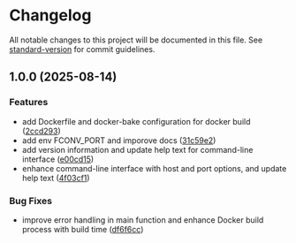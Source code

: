 # Changelog

All notable changes to this project will be documented in this file. See [standard-version](https://github.com/conventional-changelog/standard-version) for commit guidelines.

## 1.0.0 (2025-08-14)


### Features

* add Dockerfile and docker-bake configuration for docker build ([2ccd293](https://git.tiduyun.com/fe-infra/fconv/commit/2ccd29304505cca9b4d693efbac17fc72830cc59))
* add env FCONV_PORT and imporove docs ([31c59e2](https://git.tiduyun.com/fe-infra/fconv/commit/31c59e21746228f38cb6e908a48e84ce9836b65d))
* add version information and update help text for command-line interface ([e00cd15](https://git.tiduyun.com/fe-infra/fconv/commit/e00cd152f5199d88fbbdb8be341b4a0355ab4150))
* enhance command-line interface with host and port options, and update help text ([4f03cf1](https://git.tiduyun.com/fe-infra/fconv/commit/4f03cf191464643a73d9ba1e675ad7f0219b6d31))


### Bug Fixes

* improve error handling in main function and enhance Docker build process with build time ([df6f6cc](https://git.tiduyun.com/fe-infra/fconv/commit/df6f6cc140a14e17172c2a076235d4cbf8f617a5))
